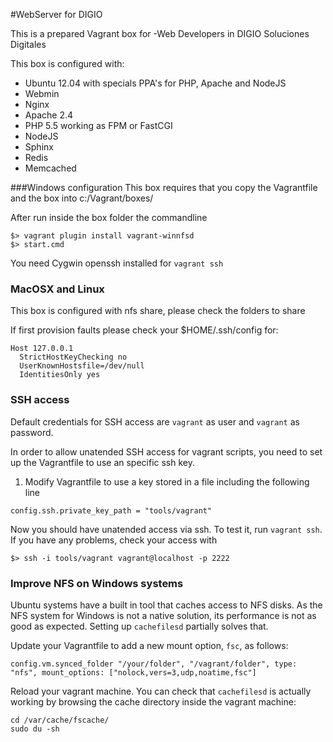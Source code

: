 #WebServer for DIGIO

This is a prepared Vagrant box for -Web Developers in DIGIO Soluciones Digitales

This box is configured with:

* Ubuntu 12.04 with specials PPA's for PHP, Apache and NodeJS
* Webmin
* Nginx
* Apache 2.4
* PHP 5.5 working as FPM or FastCGI
* NodeJS
* Sphinx
* Redis
* Memcached

###Windows configuration
This box requires that you copy the Vagrantfile and the box into c:/Vagrant/boxes/

After run inside the box folder the commandline
```
$> vagrant plugin install vagrant-winnfsd
$> start.cmd
```

You need Cygwin openssh installed for `vagrant ssh`

### MacOSX and Linux
This box is configured with nfs share, please check the folders to share

If first provision faults please check your $HOME/.ssh/config for:

    Host 127.0.0.1
      StrictHostKeyChecking no
      UserKnownHostsfile=/dev/null
      IdentitiesOnly yes

### SSH access
Default credentials for SSH access are `vagrant` as user and `vagrant` as password.

In order to allow unatended SSH access for vagrant scripts, you need to set up the Vagrantfile to use an specific ssh key.

1. Modify Vagrantfile to use a key stored in a file including the following line

`config.ssh.private_key_path = "tools/vagrant"`

Now you should have unatended access via ssh. To test it, run `vagrant ssh`. If you have any problems, check your access with 

`$> ssh -i tools/vagrant vagrant@localhost -p 2222`



### Improve NFS on Windows systems
Ubuntu systems have a built in tool that caches access to NFS disks. As the NFS system for Windows is not a native solution, its performance is not as good as expected. Setting up `cachefilesd` partially solves that. 

Update your Vagrantfile to add a new mount option, `fsc`, as follows:

```
config.vm.synced_folder "/your/folder", "/vagrant/folder", type: "nfs", mount_options: ["nolock,vers=3,udp,noatime,fsc"]
```

Reload your vagrant machine. You can check that `cachefilesd` is actually working by browsing the cache directory inside the vagrant machine:

```
cd /var/cache/fscache/
sudo du -sh
```
